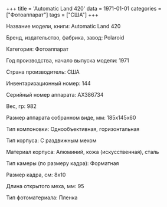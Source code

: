 +++
title = 'Automatic Land 420'
data = 1971-01-01
categories = ["Фотоаппарат"]
tags = ["США"]
+++

Название модели, книги: Automatic Land 420

Бренд, издательство, фабрика, завод: Polaroid

Категория: Фотоаппарат

Год производства, начало выпуска модели: 1971

Страна производитель: США

Инвентаризационный номер: 144

Серийный номер аппарата: AX386734

Вес, гр: 982

Размер аппарата  собранном виде, мм: 185х145х60

Тип компоновки: Однообъективная, горизонтальная

Тип корпуса: С раздвижным мехом

Материал корпуса: Алюминий, кожа (искусственная), сталь

Тип камеры (по размеру кадра): Форматная

Размер кадра, см: 8х10

Длина открытого меха, мм: 95

Тип фотоматериала: Пленка

